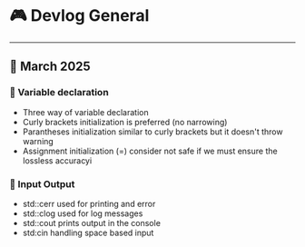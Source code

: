 # 🎮 Devlog General

---

## 🌟 March 2025

### 🚀 Variable declaration

- Three way of variable declaration
- Curly brackets initialization is preferred (no narrowing)
- Parantheses initialization similar to curly brackets but it doesn't throw warning
- Assignment initialization (=) consider not safe if we must ensure the lossless accuracyi

### 🚀 Input Output

- std::cerr used for printing and error
- std::clog used for log messages
- std::cout prints output in the console
- std:cin handling space based input
